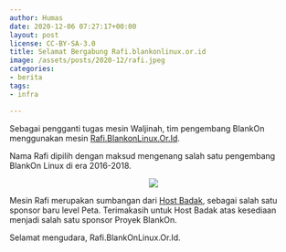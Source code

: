 ```yaml
---
author: Humas
date: 2020-12-06 07:27:17+00:00
layout: post
license: CC-BY-SA-3.0
title: Selamat Bergabung Rafi.blankonlinux.or.id
image: /assets/posts/2020-12/rafi.jpeg
categories:
- berita
tags:
- infra

---
```

Sebagai pengganti tugas mesin Waljinah, tim pengembang BlankOn menggunakan mesin [Rafi.BlankonLinux.Or.Id](http://rafi.blankonlinux.or.id).

Nama Rafi dipilih dengan maksud mengenang salah satu pengembang BlankOn Linux di era 2016-2018.

<p align="center">   <img src="/assets/posts/2020-12/rafi.jpeg"> </p>

Mesin Rafi merupakan sumbangan dari [Host Badak](https://www.hostbadak.com/), sebagai salah satu sponsor baru level Peta. Terimakasih untuk Host Badak atas kesediaan menjadi salah satu sponsor Proyek BlankOn.

Selamat mengudara, Rafi.BlankOnLinux.Or.Id.
